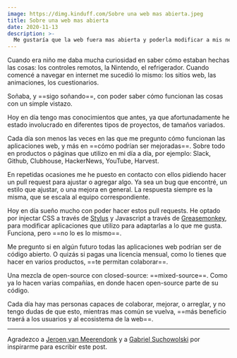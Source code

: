 ```yaml
---
image: https://dimg.kinduff.com/Sobre una web mas abierta.jpeg
title: Sobre una web mas abierta
date: 2020-11-13
description: >-
  Me gustaría que la web fuera mas abierta y poderla modificar a mis necesidades.
---
```


Cuando era niño me daba mucha curiosidad en saber cómo estaban hechas las cosas: los controles remotos, la Nintendo, el refrigerador. Cuando comencé a navegar en internet me sucedió lo mismo: los sitios web, las animaciones, los cuestionarios.

Soñaba, y ==sigo soñando==, con poder saber cómo funcionan las cosas con un simple vistazo.

Hoy en día tengo mas conocimientos que antes, ya que afortunadamente he estado involucrado en diferentes tipos de proyectos, de tamaños variados.

Cada día son menos las veces en las que me pregunto cómo funcionan las aplicaciones web, y más en ==cómo podrían ser mejoradas==. Sobre todo en productos o páginas que utilizo en mi día a día, por ejemplo: Slack, Github, Clubhouse, HackerNews, YouTube, Harvest.

En repetidas ocasiones me he puesto en contacto con ellos pidiendo hacer un pull request para ajustar o agregar algo. Ya sea un bug que encontré, un estilo que ajustar, o una mejora en general. La respuesta siempre es la misma, que se escala al equipo correspondiente.

Hoy en día sueño mucho con poder hacer estos pull requests. He optado por injectar CSS a través de [Stylus](https://add0n.com/stylus.html) y Javascript a través de [Greasemonkey](https://www.greasespot.net), para modificar aplicaciones que utilizo para adaptarlas a lo que me gusta. Funciona, pero ==no lo es lo mismo==.

Me pregunto si en algún futuro todas las aplicaciones web podrían ser de código abierto. O quizás si pagas una licencia mensual, como lo tienes que hacer en varios productos, ==te permitan colaborar==.

Una mezcla de open-source con closed-source: ==mixed-source==. Como ya lo hacen varias compañías, en donde hacen open-source parte de su código.

Cada día hay mas personas capaces de colaborar, mejorar, o arreglar, y no tengo dudas de que esto, mientras mas común se vuelva, ==más beneficio traerá a los usuarios y al ecosistema de la web==.

---

Agradezco a [Jeroen van Meerendonk](https://twitter.com/jeroen_wtf) y a [Gabriel Suchowolski](https://twitter.com/microbians) por inspirarme para escribir este post.
